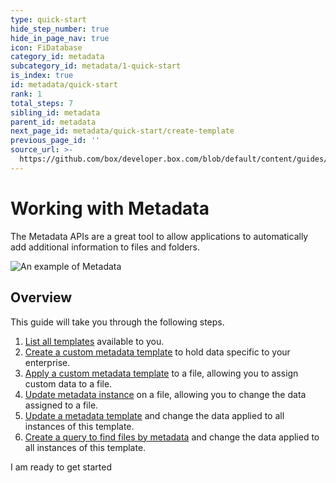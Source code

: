 ```yaml
---
type: quick-start
hide_step_number: true
hide_in_page_nav: true
icon: FiDatabase
category_id: metadata
subcategory_id: metadata/1-quick-start
is_index: true
id: metadata/quick-start
rank: 1
total_steps: 7
sibling_id: metadata
parent_id: metadata
next_page_id: metadata/quick-start/create-template
previous_page_id: ''
source_url: >-
  https://github.com/box/developer.box.com/blob/default/content/guides/metadata/1-quick-start/0-index.md
---
```


# Working with Metadata

The Metadata APIs are a great tool to allow applications to automatically add
additional information to files and folders.

<ImageFrame center>

![An example of Metadata](../metadata-example.png)

</ImageFrame>

## Overview

This guide will take you through the following steps.

1. [List all templates](g://metadata/quick-start/list-all/)
   available to you.
2. [Create a custom metadata
   template](g://metadata/quick-start/create-template/) to hold data specific
   to your enterprise.
3. [Apply a custom metadata template](g://metadata/quick-start/create-instance/)
   to a file, allowing you to assign custom data to a file.
4. [Update metadata instance](g://metadata/quick-start/update-instance/)
   on a file, allowing you to change the data assigned to a file.
5. [Update a metadata template](g://metadata/quick-start/update-template/)
   and change the data applied to all instances of this template.
6. [Create a query to find files by metadata](g://metadata/quick-start/create-query/)
   and change the data applied to all instances of this template.

<Next>

I am ready to get started

</Next>
